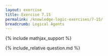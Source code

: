 ```yaml
---
layout: exercise
title: Exercise 7.15
permalink: /knowledge-logic-exercises/7-15/
breadcrumb: Logical Agents
---
```


{% include mathjax_support %}

<div><i class="arrow-up" data-chapter="knowledge-logic-exercises" data-exercise="ex_15" data-rating="0"></i></div>
{% include_relative question.md %}

